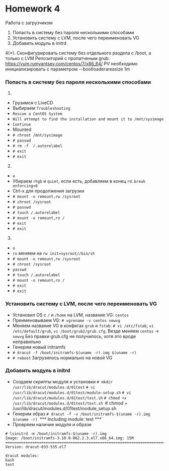 # Homework 4

Работа с загрузчиком
1. Попасть в систему без пароля несколькими способами
2. Установить систему с LVM, после чего переименовать VG
3. Добавить модуль в initrd

4(*). Сконфигурировать систему без отдельного раздела с /boot, а только с LVM
Репозиторий с пропатченым grub: https://yum.rumyantsev.com/centos/7/x86_64/
PV необходимо инициализировать с параметром --bootloaderareasize 1m


### Попасть в систему без пароля несколькими способами

1.
- Грузимся с LiveCD
- Выбираем `Troubleshooting`
- `Rescue a CentOS System`
- `Will attempt to find the installation and mount it to /mnt/sysimage`
- `Continue`
- Mounted
- `# chroot /mnt/sysimage`
- `# passwd`
- `# rm -f  /.autorelabel`
- `# exit`
- `# exit`

2.
- `e`
- Убираем `rhgb` и `quiet`, если есть, добавляем в конец `rd.break enforcing=0`
- Ctrl-x для продолжения загрузки
- `# mount -o remount,rw /sysroot`
- `# chroot /sysroot`
- `# passwd`
- `# touch /.autorelabel`
- `# mount -o remount,ro /`
- `# exit` 
- `# exit`

3.
- `e`
- `ro` меняем на `rw init=sysroot//bin/sh`
- `# mount -o remount,rw /sysroot`
- `# chroot /sysroot`
- `passwd`
- `# touch /.autorelabel`
- `# mount -o remount,ro /`
- `# exit` 
- `# exit`


###  Установить систему с LVM, после чего переименовать VG

- Установил OS с `/` и `/home` на LVM, название VG: `centos`
- Преименовываем VG:
`# vgrename -v centos newvg`
- Меняем название VG в конфигах `grub` и `fstab`:
`# vi /etc/fstab`, `vi /etc/default/grub`, `vi /boot/grub2/grub.cfg`. Везде меняем `centos` -> `newvg`
Без правки grub.cfg не получилось, хотя это вроде неправильно
- Генерим новый initramfs
- `# dracut -f /boot/initramfs-$(uname -r).img $(uname -r)`
- `# reboot`
Загрузилось нормально на новой VG


### Добавить модуль в initrd

- Создаем скрипты модуля и установки
`# mkdir /usr/lib/dracut/modules.d/01test`
`# vi /usr/lib/dracut/modules.d/01test/module-setup.sh`
`# vi /usr/lib/dracut/modules.d/01test/test.sh`
`# chmod +x /usr/lib/dracut/modules.d/01test/test.sh
`# chmod + /usr/lib/dracut/modules.d/01test/module_setup.sh
- Генерим образ
`# dracut -f -v /boot/initramfs-$(uname -r).img $(uname -r)
`*** Including module: test ***`
- Провряем наличие модуля и образе
```
# lsinitrd -m /boot/initramfs-$(uname -r).img
Image: /boot/initramfs-3.10.0-862.2.3.el7.x86_64.img: 15M
========================================================================
Version: dracut-033-535.el7

dracut modules:
bash
test
```
